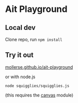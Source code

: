 # Ait Playground

## Local dev

Clone repo, run `npm install`

## Try it out

[mollerse.github.io/ait-playground](https://mollerse.github.io/ait-playground/)

or with node.js

`node squigglies/squigglies.js`

(this requires the [canvas](https://github.com/Automattic/node-canvas) module)
